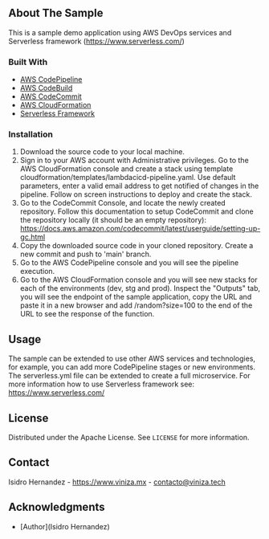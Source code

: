 ## About The Sample

This is a sample demo application using AWS DevOps services and Serverless framework (https://www.serverless.com/)

### Built With

* [AWS CodePipeline](https://docs.aws.amazon.com/codepipeline/latest/userguide/welcome.html)
* [AWS CodeBuild](https://docs.aws.amazon.com/codebuild/latest/userguide/welcome.html)
* [AWS CodeCommit](https://docs.aws.amazon.com/codecommit/latest/userguide/welcome.html)
* [AWS CloudFormation](https://docs.aws.amazon.com/AWSCloudFormation/latest/UserGuide/Welcome.html)
* [Serverless Framework](https://www.serverless.com/)

### Installation

1. Download the source code to your local machine.
2. Sign in to your AWS account with Administrative privileges. Go to the AWS CloudFormation console and create a stack using template cloudformation/templates/lambdacicd-pipeline.yaml. Use default parameters, enter a valid email address to get notified of changes in the pipeline. Follow on screen instructions to deploy and create the stack.
3. Go to the CodeCommit Console, and locate the newly created repository. Follow this documentation to setup CodeCommit and clone the repository locally (it should be an empty repository): https://docs.aws.amazon.com/codecommit/latest/userguide/setting-up-gc.html
4. Copy the downloaded source code in your cloned repository. Create a new commit and push to 'main' branch.
5. Go to the AWS CodePipeline console and you will see the pipeline execution.
6. Go to the AWS CloudFormation console and you will see new stacks for each of the environments (dev, stg and prod). Inspect the "Outputs" tab, you will see the endpoint of the sample application, copy the URL and paste it in a new browser and add /random?size=100 to the end of the URL to see the response of the function.

## Usage

The sample can be extended to use other AWS services and technologies, for example, you can add more CodePipeline stages or new environments. The serverless.yml file can be extended to create a full microservice. For more information how to use Serverless framework see: https://www.serverless.com/

## License

Distributed under the Apache License. See `LICENSE` for more information.

## Contact

Isidro Hernandez - https://www.viniza.mx - contacto@viniza.tech

## Acknowledgments

* [Author](Isidro Hernandez)
